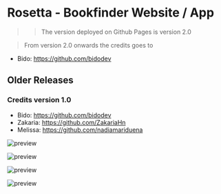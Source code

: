 # Rosetta - Bookfinder Website / App
> > The version deployed on Github Pages is version 2.0

> From version 2.0 onwards the credits goes to
- Bido: https://github.com/bidodev

## Older Releases
### Credits version 1.0

- Bido: https://github.com/bidodev
- Zakaria: https://github.com/ZakariaHn
- Melissa: https://github.com/nadiamariduena

![preview](https://imagizer.imageshack.com/img923/6141/XXyabD.jpg)

![preview](https://imagizer.imageshack.com/img922/8571/TCxmVD.jpg)

![preview](https://imagizer.imageshack.com/img924/3499/mHIOdx.jpg)

![preview](https://imagizer.imageshack.com/img922/1220/7i1jyv.jpg)
